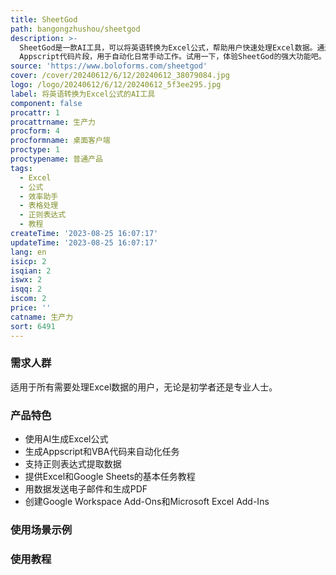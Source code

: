 ```yaml
---
title: SheetGod
path: bangongzhushou/sheetgod
description: >-
  SheetGod是一款AI工具，可以将英语转换为Excel公式，帮助用户快速处理Excel数据。通过简单的几步操作，用户可以生成自定义的Excel公式，包括宏、正则表达式和基本任务。SheetGod还支持生成Google
  Appscript代码片段，用于自动化日常手动工作。试用一下，体验SheetGod的强大功能吧。
source: 'https://www.boloforms.com/sheetgod'
cover: /cover/20240612/6/12/20240612_38079084.jpg
logo: /logo/20240612/6/12/20240612_5f3ee295.jpg
label: 将英语转换为Excel公式的AI工具
component: false
procattr: 1
procattrname: 生产力
procform: 4
procformname: 桌面客户端
proctype: 1
proctypename: 普通产品
tags:
  - Excel
  - 公式
  - 效率助手
  - 表格处理
  - 正则表达式
  - 教程
createTime: '2023-08-25 16:07:17'
updateTime: '2023-08-25 16:07:17'
lang: en
isicp: 2
isqian: 2
iswx: 2
isqq: 2
iscom: 2
price: ''
catname: 生产力
sort: 6491
---
```




### 需求人群
适用于所有需要处理Excel数据的用户，无论是初学者还是专业人士。

### 产品特色
- 使用AI生成Excel公式
- 生成Appscript和VBA代码来自动化任务
- 支持正则表达式提取数据
- 提供Excel和Google Sheets的基本任务教程
- 用数据发送电子邮件和生成PDF
- 创建Google Workspace Add-Ons和Microsoft Excel Add-Ins

### 使用场景示例


### 使用教程


  

